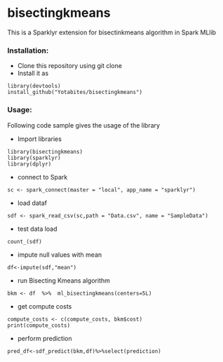 # bisectingkmeans

This is a Sparklyr extension for bisectinkmeans algorithm in Spark MLlib

### Installation:

* Clone this repository using git clone
* Install it as
```
library(devtools)
install_github("Yotabites/bisectingkmeans")
```


### Usage:

Following code sample gives the usage of the library

* Import libraries
```
library(bisectingkmeans)
library(sparklyr)
library(dplyr)
```

* connect to Spark
```
sc <- spark_connect(master = "local", app_name = "sparklyr")
```
* load dataf
```
sdf <- spark_read_csv(sc,path = "Data.csv", name = "SampleData")
```
* test data load
```
count_(sdf)
```
* impute null values with mean
```
df<-impute(sdf,"mean")
```
* run Bisecting Kmeans algorithm
```
bkm <- df  %>%  ml_bisectingkmeans(centers=5L)

```

* get compute costs
```
compute_costs <- c(compute_costs, bkm$cost)
print(compute_costs)
```
* perform prediction
```
pred_df<-sdf_predict(bkm,df)%>%select(prediction)

```

